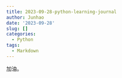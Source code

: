 ```yaml
---
title: 2023-09-28-python-learning-journal
author: Junhao
date: '2023-09-28'
slug: []
categories:
  - Python
tags:
  - Markdown
---
```

  加油。